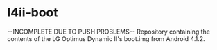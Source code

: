 l4ii-boot
=========

--INCOMPLETE DUE TO PUSH PROBLEMS--
Repository containing the contents of the LG Optimus Dynamic II's boot.img from Android 4.1.2.
